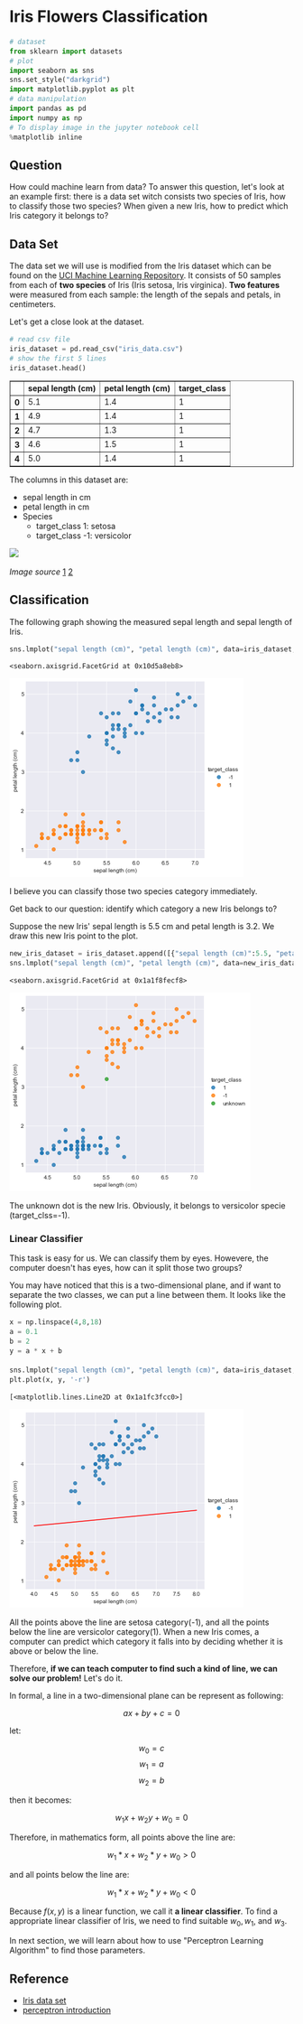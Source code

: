 
# Iris Flowers Classification


```python
# dataset
from sklearn import datasets
# plot
import seaborn as sns
sns.set_style("darkgrid")
import matplotlib.pyplot as plt
# data manipulation
import pandas as pd
import numpy as np
# To display image in the jupyter notebook cell
%matplotlib inline
```

## Question

How could machine learn from data? To answer this question, let's look at an example first: there is a data set witch consists two species of Iris, how to classify those two species? When given a new Iris, how to predict which Iris category it belongs to?

## Data Set

The data set we will use is modified from the Iris dataset which can be found on the [UCI Machine Learning Repository](https://archive.ics.uci.edu/ml/datasets/Iris/). It consists of 50 samples from each of **two species** of Iris (Iris setosa, Iris virginica). **Two features** were measured from each sample: the length of the sepals and petals, in centimeters.

Let's get a close look at the dataset.


```python
# read csv file
iris_dataset = pd.read_csv("iris_data.csv")
# show the first 5 lines
iris_dataset.head()
```




<div>
<style scoped>
    .dataframe tbody tr th:only-of-type {
        vertical-align: middle;
    }

    .dataframe tbody tr th {
        vertical-align: top;
    }
    
    .dataframe thead th {
        text-align: right;
    }
</style>

<table border="1" class="dataframe">
  <thead>
    <tr style="text-align: right;">
      <th></th>
      <th>sepal length (cm)</th>
      <th>petal length (cm)</th>
      <th>target_class</th>
    </tr>
  </thead>
  <tbody>
    <tr>
      <th>0</th>
      <td>5.1</td>
      <td>1.4</td>
      <td>1</td>
    </tr>
    <tr>
      <th>1</th>
      <td>4.9</td>
      <td>1.4</td>
      <td>1</td>
    </tr>
    <tr>
      <th>2</th>
      <td>4.7</td>
      <td>1.3</td>
      <td>1</td>
    </tr>
    <tr>
      <th>3</th>
      <td>4.6</td>
      <td>1.5</td>
      <td>1</td>
    </tr>
    <tr>
      <th>4</th>
      <td>5.0</td>
      <td>1.4</td>
      <td>1</td>
    </tr>
  </tbody>
</table>
</div>

The columns in this dataset are:
- sepal length in cm
- petal length in cm
- Species
    - target_class 1: setosa
    - target_class -1: versicolor

![](./img/iris.png)

*Image source* [1](https://en.wikipedia.org/wiki/Iris_flower_data_set#/media/File:Iris_versicolor_3.jpg) [2](http://www.twofrog.com/images/iris38a.jpg)


## Classification

The following graph showing the measured sepal length and sepal length of Iris.


```python
sns.lmplot("sepal length (cm)", "petal length (cm)", data=iris_dataset,fit_reg=False,hue="target_class")
```




    <seaborn.axisgrid.FacetGrid at 0x10d5a8eb8>




![png](output_10_1.png)


I believe you can classify those two species category immediately.

Get back to our question: identify which category a new Iris belongs to?

Suppose the new Iris' sepal length is 5.5 cm and petal length is 3.2. We draw this new Iris point to the plot.


```python
new_iris_dataset = iris_dataset.append([{"sepal length (cm)":5.5, "petal length (cm)":3.2,"target_class":"unknown"}])
sns.lmplot("sepal length (cm)", "petal length (cm)", data=new_iris_dataset,fit_reg=False,hue="target_class")
```




    <seaborn.axisgrid.FacetGrid at 0x1a1f8fecf8>




![png](output_12_1.png)


The unknown dot is the new Iris. Obviously, it belongs to versicolor specie (target_clss=-1).

### Linear Classifier

This task is easy for us. We can classify them by eyes. Howevere, the computer doesn't has eyes, how can it split those two groups?

You may have noticed that this is a two-dimensional plane, and if  want to separate the two classes, we can put a line between them. It looks like the following plot.


```python
x = np.linspace(4,8,18)
a = 0.1
b = 2
y = a * x + b

sns.lmplot("sepal length (cm)", "petal length (cm)", data=iris_dataset,fit_reg=False,hue="target_class")
plt.plot(x, y, '-r')
```




    [<matplotlib.lines.Line2D at 0x1a1fc3fcc0>]




![png](output_16_1.png)


All the points above the line are setosa category(-1), and all the points below the line are versicolor category(1). When a new Iris comes, a computer can predict which category it falls into by deciding whether it is above or below the line. 

Therefore, **if we can teach computer to find such a kind of line, we can solve our problem!** Let's do it.

In formal, a line in a two-dimensional plane can be represent as following:

$$ax + by + c = 0 $$

let:

$$w_0 = c$$
$$w_1 = a$$
$$w_2 = b$$


then it becomes:

$$w_1x + w_2y + w_0 = 0$$

Therefore, in mathematics form, all points above the line are:

$$w_1*x + w_2*y + w_0 > 0$$

and all points below the line are:

$$w_1*x + w_2*y + w_0 < 0$$

Because $f(x,y)$ is a linear function, we call it **a linear classifier**. To find a appropriate linear classifier of Iris, we need to find suitable $w_0,w_1$, and $w_3$.

In next section, we will learn about how to use "Perceptron Learning Algorithm" to find those parameters.

## Reference
- [Iris data set](https://archive.ics.uci.edu/ml/datasets/Iris/)
- [perceptron introduction](https://medium.com/jameslearningnote/資料分析-機器學習-第3-2講-線性分類-感知器-perceptron-介紹-84d8b809f866)
